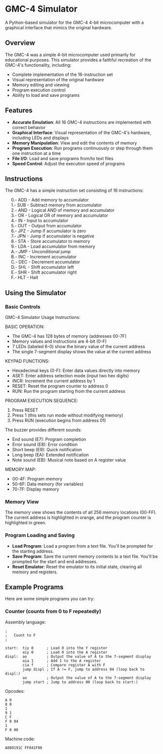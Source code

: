 # GMC-4 Simulator

A Python-based simulator for the GMC-4 4-bit microcomputer with a graphical interface that mimics the original hardware.

## Overview

The GMC-4 was a simple 4-bit microcomputer used primarily for educational purposes. This simulator provides a faithful recreation of the GMC-4's functionality, including:

- Complete implementation of the 16-instruction set
- Visual representation of the original hardware
- Memory editing and viewing
- Program execution control
- Ability to load and save programs

## Features

- **Accurate Emulation**: All 16 GMC-4 instructions are implemented with correct behavior
- **Graphical Interface**: Visual representation of the GMC-4's hardware, including LEDs and displays
- **Memory Manipulation**: View and edit the contents of memory
- **Program Execution**: Run programs continuously or step through them one instruction at a time
- **File I/O**: Load and save programs from/to text files
- **Speed Control**: Adjust the execution speed of programs

## Instructions

The GMC-4 has a simple instruction set consisting of 16 instructions:

&nbsp;&nbsp;&nbsp;&nbsp;&nbsp;0.- ADD - Add memory to accumulator\
&nbsp;&nbsp;&nbsp;&nbsp;&nbsp;1.- SUB - Subtract memory from accumulator\
&nbsp;&nbsp;&nbsp;&nbsp;&nbsp;2.- AND - Logical AND of memory and accumulator\
&nbsp;&nbsp;&nbsp;&nbsp;&nbsp;3.- OR - Logical OR of memory and accumulator\
&nbsp;&nbsp;&nbsp;&nbsp;&nbsp;4.- IN - Input to accumulator\
&nbsp;&nbsp;&nbsp;&nbsp;&nbsp;5.- OUT - Output from accumulator\
&nbsp;&nbsp;&nbsp;&nbsp;&nbsp;6.- JPZ - Jump if accumulator is zero\
&nbsp;&nbsp;&nbsp;&nbsp;&nbsp;7.- JPN - Jump if accumulator is negative\
&nbsp;&nbsp;&nbsp;&nbsp;&nbsp;8.- STA - Store accumulator to memory\
&nbsp;&nbsp;&nbsp;&nbsp;&nbsp;9.- LDA - Load accumulator from memory\
&nbsp;&nbsp;&nbsp;&nbsp;&nbsp;A.- JMP - Unconditional jump\
&nbsp;&nbsp;&nbsp;&nbsp;&nbsp;B.- INC - Increment accumulator\
&nbsp;&nbsp;&nbsp;&nbsp;&nbsp;C.- DEC - Decrement accumulator\
&nbsp;&nbsp;&nbsp;&nbsp;&nbsp;D.- SHL - Shift accumulator left\
&nbsp;&nbsp;&nbsp;&nbsp;&nbsp;E.- SHR - Shift accumulator right\
&nbsp;&nbsp;&nbsp;&nbsp;&nbsp;F.- HLT - Halt

## Using the Simulator

### Basic Controls

GMC-4 Simulator Usage Instructions:

BASIC OPERATION:
- The GMC-4 has 128 bytes of memory (addresses 00-7F)
- Memory values and instructions are 4-bit (0-F)
- 7 LEDs (labeled 6-0) show the binary value of the current address
- The single 7-segment display shows the value at the current address

KEYPAD FUNCTIONS:
- Hexadecimal keys (0-F): Enter data values directly into memory
- ASET: Enter address selection mode (input two hex digits)
- INCR: Increment the current address by 1
- RESET: Reset the program counter to address 0
- RUN: Run the program starting from the current address

PROGRAM EXECUTION SEQUENCE:
1. Press RESET
2. Press 1 (this sets run mode without modifying memory)
3. Press RUN (execution begins from address 01)

The buzzer provides different sounds:
- End sound (E7): Program completion
- Error sound (E8): Error condition
- Short beep (E9): Quick notification
- Long beep (EA): Extended notification 
- Note sound (EB): Musical note based on A register value

MEMORY MAP:
- 00-4F: Program memory
- 50-6F: Data memory (for variables)
- 70-7F: Display memory

### Memory View

The memory view shows the contents of all 256 memory locations (00-FF). The current address is highlighted in orange, and the program counter is highlighted in green.

### Program Loading and Saving

- **Load Program**: Load a program from a text file. You'll be prompted for the starting address.
- **Save Program**: Save the current memory contents to a text file. You'll be prompted for the start and end addresses.
- **Reset Emulator**: Reset the emulator to its initial state, clearing all memory and registers.

## Example Programs

Here are some simple programs you can try:

### Counter (counts from 0 to F repeatedly)
Assembly language:
```
;
;	Count to F
;

start:	tiy	0      ; Load 0 into the Y register
        aiy 0      ; Load 0 into the A register
displ:  ao         ; Output the value of A to the 7-segment display
        aia 1      ; Add 1 to the A register
        cia f      ; Compare register A with F
        jump displ ; If A != F, jump to address 04 (loop back to displ:)
        ao         ; Output the value of A to the 7-segment display
        jump start ; Jump to address 00 (loop back to start:)
```

Opcodes:
```
A 0       
8 0       
1        
9 1       
C F       
F 0 04    
1        
F 0 00    
```

Machine code:
```
A080191C FF041F00 
```